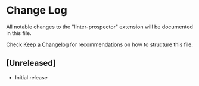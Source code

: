 # Change Log

All notable changes to the "linter-prospector" extension will be documented in this file.

Check [Keep a Changelog](http://keepachangelog.com/) for recommendations on how to structure this file.

## [Unreleased]

- Initial release
